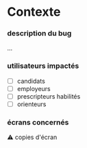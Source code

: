 # Contexte

### description du bug
…

### utilisateurs impactés
- [ ] candidats
- [ ] employeurs
- [ ] prescripteurs habilités
- [ ] orienteurs

### écrans concernés
:warning: copies d'écran
